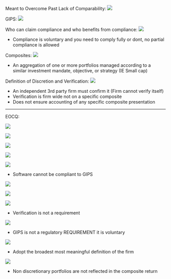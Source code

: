 


Meant to Overcome Past Lack of Comparability:
![](https://i.imgur.com/WmsBfdW.png)


GIPS:
![](https://i.imgur.com/ndzdKow.png)


Who can claim compliance and who benefits from compliance:
![](https://i.imgur.com/GRM5psW.png)
- Compliance is voluntary and you need to comply fully or dont, no partial compliance is allowed


Composites:
![](https://i.imgur.com/9x0ofRz.png)
- An aggregation of one or more portfolios managed according to a similar investment mandate, objective, or strategy (IE Small cap)


Definition of Discretion and Verification:
![](https://i.imgur.com/fGfVZo9.png)
- An independent 3rd party firm must confirm it (Firm cannot verify itself)
- Verification is firm wide not on a specific composite
- Does not ensure accounting of any specific composite presentation 

____
EOCQ:

![](https://i.imgur.com/aD7U2V8.png)


![](https://i.imgur.com/M3YLI9P.png)


![](https://i.imgur.com/IUJgcZ8.png)


![](https://i.imgur.com/yWBRum2.png)



![](https://i.imgur.com/4nqpK30.png)
- Software cannot be compliant to GIPS



![](https://i.imgur.com/XGdV7Zg.png)


![](https://i.imgur.com/4S5rpGz.png)


![](https://i.imgur.com/DBfSm2b.png)
- Verification is not a requirement


![](https://i.imgur.com/zDrjV52.png)
- GIPS is not a regulatory REQUIREMENT it is voluntary 


![](https://i.imgur.com/BbkoP1w.png)
- Adopt the broadest most meaningful definition of the firm



![](https://i.imgur.com/UsvU5ap.png)
- Non discretionary portfolios are not reflected in the composite return






